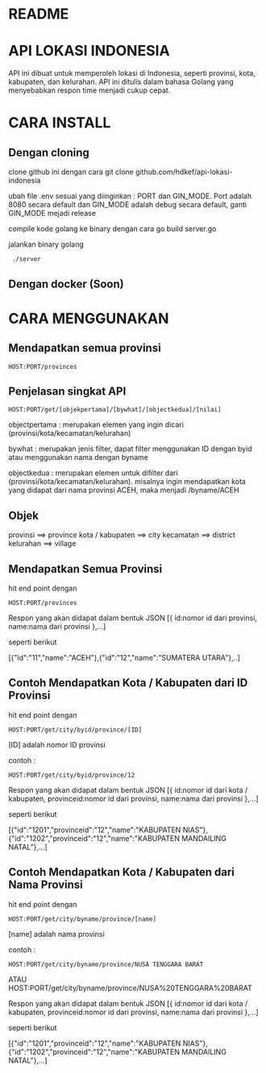 # README

# API LOKASI INDONESIA
API ini dibuat untuk memperoleh lokasi di Indonesia, seperti provinsi, kota, kabupaten, dan kelurahan. API ini ditulis dalam bahasa Golang yang menyebabkan respon time menjadi cukup cepat.

# CARA INSTALL

## Dengan cloning
clone github ini dengan cara
     git clone github.com/hdkef/api-lokasi-indonesia

ubah file .env sesuai yang diinginkan : PORT dan GIN_MODE.
Port adalah 8080 secara default dan GIN_MODE adalah debug secara default,
ganti GIN_MODE mejadi release

compile kode golang ke binary dengan cara
     go build server.go

jalankan binary golang

     ./server

## Dengan docker (Soon)





# CARA MENGGUNAKAN

## Mendapatkan semua provinsi

    HOST:PORT/provinces

## Penjelasan singkat API

    HOST:PORT/get/[objekpertama]/[bywhat]/[objectkedua]/[nilai]

objectpertama : merupakan elemen yang ingin dicari (provinsi/kota/kecamatan/kelurahan)

bywhat : merupakan jenis filter, dapat filter menggunakan ID dengan byid atau menggunakan nama dengan byname

objectkedua : merupakan elemen untuk difilter dari (provinsi/kota/kecamatan/kelurahan). misalnya
ingin mendapatkan kota yang didapat dari nama provinsi ACEH, maka menjadi /byname/ACEH

## Objek

provinsi ==> province
kota / kabupaten ==> city
kecamatan ==> district
kelurahan ==> village

## Mendapatkan Semua Provinsi

hit end point dengan

    HOST:PORT/provinces

Respon yang akan didapat dalam bentuk JSON
[{
    id:nomor id dari provinsi,
    name:nama dari provinsi
},...]

seperti berikut

[{"id":"11","name":"ACEH"},{"id":"12","name":"SUMATERA UTARA"},..]

## Contoh Mendapatkan Kota / Kabupaten dari ID Provinsi

hit end point dengan

    HOST:PORT/get/city/byid/province/[ID]

[ID] adalah nomor ID provinsi

contoh :

    HOST:PORT/get/city/byid/province/12

Respon yang akan didapat dalam bentuk JSON
[{
    id:nomor id dari kota / kabupaten,
    provinceid:nomor id dari provinsi,
    name:nama dari provinsi
},...]

seperti berikut

[{"id":"1201","provinceid":"12","name":"KABUPATEN NIAS"},{"id":"1202","provinceid":"12","name":"KABUPATEN MANDAILING NATAL"},...]

## Contoh Mendapatkan Kota / Kabupaten dari Nama Provinsi

hit end point dengan

    HOST:PORT/get/city/byname/province/[name]

[name] adalah nama provinsi

contoh :

    HOST:PORT/get/city/byname/province/NUSA TENGGARA BARAT
ATAU
    HOST:PORT/get/city/byname/province/NUSA%20TENGGARA%20BARAT

Respon yang akan didapat dalam bentuk JSON
[{
    id:nomor id dari kota / kabupaten,
    provinceid:nomor id dari provinsi,
    name:nama dari provinsi
},...]

seperti berikut

[{"id":"1201","provinceid":"12","name":"KABUPATEN NIAS"},{"id":"1202","provinceid":"12","name":"KABUPATEN MANDAILING NATAL"},...]